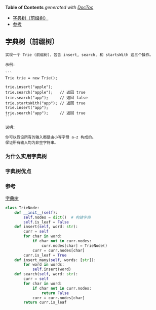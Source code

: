 <!-- START doctoc generated TOC please keep comment here to allow auto update -->
<!-- DON'T EDIT THIS SECTION, INSTEAD RE-RUN doctoc TO UPDATE -->
**Table of Contents**  *generated with [DocToc](https://github.com/thlorenz/doctoc)*

- [字典树（前缀树）](#%E5%AD%97%E5%85%B8%E6%A0%91%E5%89%8D%E7%BC%80%E6%A0%91)
- [参考](#%E5%8F%82%E8%80%83)

<!-- END doctoc generated TOC please keep comment here to allow auto update -->

## 字典树（前缀树）

```
实现一个 Trie (前缀树)，包含 insert, search, 和 startsWith 这三个操作。

示例:

​```
Trie trie = new Trie();

trie.insert("apple");
trie.search("apple");   // 返回 true
trie.search("app");     // 返回 false
trie.startsWith("app"); // 返回 true
trie.insert("app");   
trie.search("app");     // 返回 true
​```

说明:

你可以假设所有的输入都是由小写字母 a-z 构成的。
保证所有输入均为非空字符串。
```

### 为什么实用字典树

### 字典树优点

### 参考

[字典树](https://blog.csdn.net/weixin_39778570/article/details/81990417)

```python
class TrieNode:
    def __init__(self):
        self.nodes = dict()  # 构建字典
        self.is_leaf = False
    def insert(self, word: str):  
        curr = self
        for char in word:
            if char not in curr.nodes:
                curr.nodes[char] = TrieNode()
            curr = curr.nodes[char]
        curr.is_leaf = True
    def insert_many(self, words: [str]):
        for word in words:
            self.insert(word)
    def search(self, word: str):
        curr = self
        for char in word:
            if char not in curr.nodes:
                return False
            curr = curr.nodes[char]
        return curr.is_leaf
```


